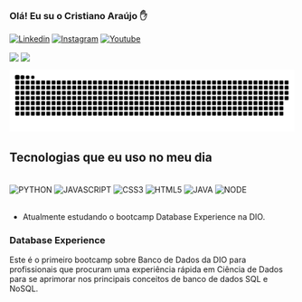 ###  Olá! Eu su o Cristiano Araújo ✋

[![Linkedin](https://img.shields.io/badge/LinkedIn-0077B5?style=for-the-badge&logo=linkedin&logoColor=white)]()
[![Instagram](https://img.shields.io/badge/Instagram-E4405F?style=for-the-badge&logo=instagram&logoColor=white)]()
[![Youtube](https://img.shields.io/badge/YouTube-FF0000?style=for-the-badge&logo=youtube&logoColor=white)]()



<div>
 
  <img height="180em"  align="center" src="https://github-readme-stats.vercel.app/api?username=cristiano112715&show_icons=true&theme=react" />
  <img height="180em"  align="center" src="https://github-readme-stats.vercel.app/api/top-langs/?username=cristiano112715&layout=compact&langs_count=7&theme=react" />

  
</div>
  
![Snake animation](https://github.com/cristiano112715/cristiano112715/blob/output/github-contribution-grid-snake.svg)
 
</div>
 


## Tecnologias que eu uso no meu dia

<div style="display: inline_block"><br/>

<img align="center" alt="PYTHON" src="https://img.shields.io/badge/Python-14354C?style=for-the-badge&logo=python&logoColor=white"/>
<img align="center" alt="JAVASCRIPT" src="https://img.shields.io/badge/JavaScript-F7DF1E?style=for-the-badge&logo=javascript&logoColor=black"/>
<img align="center" alt="CSS3" src="https://img.shields.io/badge/CSS3-1572B6?style=for-the-badge&logo=css3&logoColor=white"/>
<img align="center" alt="HTML5" src="https://img.shields.io/badge/HTML5-E34F26?style=for-the-badge&logo=html5&logoColor=white"/>
<img align="center" alt="JAVA" src="https://img.shields.io/badge/Java-ED8B00?style=for-the-badge&logo=java&logoColor=white"/>
<img align="center" alt="NODE" src="https://img.shields.io/badge/Node.js-43853D?style=for-the-badge&logo=node.js&logoColor=white"/>



</div><br/>

- Atualmente estudando o bootcamp  Database Experience na DIO.

### Database Experience

Este é o primeiro bootcamp sobre Banco de Dados da DIO para profissionais que procuram uma experiência rápida em Ciência de Dados para se aprimorar nos principais conceitos de banco de dados SQL e NoSQL.

